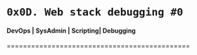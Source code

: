 #	`0x0D. Web stack debugging #0`

#### DevOps | SysAdmin | Scripting| Debugging

=============================================
